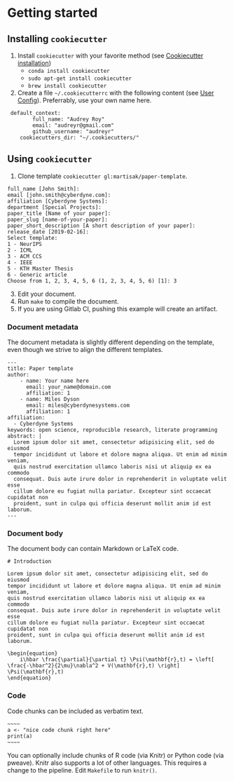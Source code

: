 # Getting started

## Installing `cookiecutter`

1. Install `cookiecutter` with your favorite method (see [Cookiecutter installation](https://cookiecutter.readthedocs.io/en/latest/installation.html))
    - `conda install cookiecutter`
    - `sudo apt-get install cookiecutter`
    - `brew install cookiecutter`
2. Create a file `~/.cookiecutterrc` with the following content (see [User Config](https://cookiecutter.readthedocs.io/en/latest/advanced/user_config.html)). Preferrably, use your own name here.
```
 default_context:
        full_name: "Audrey Roy"
        email: "audreyr@gmail.com"
        github_username: "audreyr"
    cookiecutters_dir: "~/.cookiecutters/"
```

## Using `cookiecutter`

1. Clone template `cookiecutter gl:martisak/paper-template`.
~~~~
full_name [John Smith]:
email [john.smith@cyberdyne.com]:
affiliation [Cyberdyne Systems]:
department [Special Projects]:
paper_title [Name of your paper]:
paper_slug [name-of-your-paper]:
paper_short_description [A short description of your paper]:
release_date [2019-02-16]:
Select template:
1 - NeurIPS
2 - ICML
3 - ACM CCS
4 - IEEE
5 - KTH Master Thesis
6 - Generic article
Choose from 1, 2, 3, 4, 5, 6 (1, 2, 3, 4, 5, 6) [1]: 3
~~~~

3. Edit your document.
4. Run `make` to compile the document.
5. If you are using Gitlab CI, pushing this example will create an artifact.

### Document metadata

The document metadata is slightly different depending on the template, even though we strive to align the different templates.

```
---
title: Paper template
author:
    - name: Your name here
      email: your_name@domain.com
      affiliation: 1
    - name: Miles Dyson
      email: miles@cyberdynesystems.com
      affiliation: 1
affiliation:
  - Cyberdyne Systems
keywords: open science, reproducible research, literate programming
abstract: |
  Lorem ipsum dolor sit amet, consectetur adipisicing elit, sed do eiusmod
  tempor incididunt ut labore et dolore magna aliqua. Ut enim ad minim veniam,
  quis nostrud exercitation ullamco laboris nisi ut aliquip ex ea commodo
  consequat. Duis aute irure dolor in reprehenderit in voluptate velit esse
  cillum dolore eu fugiat nulla pariatur. Excepteur sint occaecat cupidatat non
  proident, sunt in culpa qui officia deserunt mollit anim id est laborum.
---
```

### Document body

The document body can contain Markdown or LaTeX code.

```
# Introduction

Lorem ipsum dolor sit amet, consectetur adipisicing elit, sed do eiusmod
tempor incididunt ut labore et dolore magna aliqua. Ut enim ad minim veniam,
quis nostrud exercitation ullamco laboris nisi ut aliquip ex ea commodo
consequat. Duis aute irure dolor in reprehenderit in voluptate velit esse
cillum dolore eu fugiat nulla pariatur. Excepteur sint occaecat cupidatat non
proident, sunt in culpa qui officia deserunt mollit anim id est laborum.

\begin{equation}
    i\hbar \frac{\partial}{\partial t} \Psi(\mathbf{r},t) = \left[ \frac{-\hbar^2}{2\mu}\nabla^2 + V(\mathbf{r},t) \right] \Psi(\mathbf{r},t)
\end{equation}
```


### Code

Code chunks can be included as verbatim text.

```
~~~~
a <- "nice code chunk right here"
print(a)
~~~~
```

You can optionally include chunks of R code (via Knitr) or Python code (via pweave). Knitr also supports a lot of other languages. This requires a change to the pipeline. Edit `Makefile` to run `knitr()`.


